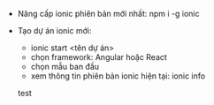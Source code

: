 - Nâng cấp ionic phiên bản mới nhất: npm i -g ionic
- Tạo dự án ionic mới: 
	+ ionic start <tên dự án>
	+ chọn framework: Angular hoặc React
	+ chọn mẫu ban đầu
	+ xem thông tin phiên bản ionic hiện tại: ionic info

	test